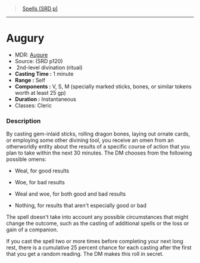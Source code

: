 ﻿---
!SpellItem
Name: Augury
AltName: '[Augure](hd_spells_augure.md)'
Type: divination
Level: 2
CastingTime: 1 minute
Range: Self
Components: V, S, M (specially marked sticks, bones, or similar tokens worth at least 25 gp)
Duration: Instantaneous
Classes: Cleric
Family: SpellVO
Source: (SRD p120)
Ritual: ritual
Id: spells_vo.md#augury
ParentLink: spells_vo.md#spells-srd-p
ParentName: Spells (SRD p)
NameLevel: 1
Attributes:
  Name: Augury
  Markdown: >+
    # <!--Name-->Augury<!--/Name-->


    - MDR: <!--AltName-->[Augure](hd_spells_augure.md)<!--/AltName-->

    - Source: <!--Source-->(SRD p120)<!--/Source-->

    -  <!--Level-->2<!--/Level-->nd-level <!--Type-->divination<!--/Type--> (<!--Ritual-->ritual<!--/Ritual-->)

    - **Casting Time :** <!--CastingTime-->1 minute<!--/CastingTime-->

    - **Range :** <!--Range-->Self<!--/Range-->

    - **Components :** <!--Components-->V, S, M (specially marked sticks, bones, or similar tokens worth at least 25 gp)<!--/Components-->

    - **Duration :** <!--Duration-->Instantaneous<!--/Duration-->

    - Classes: <!--Classes-->Cleric<!--/Classes-->


    ### Description


    By casting gem-inlaid sticks, rolling dragon bones, laying out ornate cards, or employing some other divining tool, you receive an omen from an otherworldly entity about the results of a specific course of action that you plan to take within the next 30 minutes. The DM chooses from the following possible omens:


    * Weal, for good results


    * Woe, for bad results


    * Weal and woe, for both good and bad results


    * Nothing, for results that aren't especially good or bad


    The spell doesn't take into account any possible circumstances that might change the outcome, such as the casting of additional spells or the loss or gain of a companion.


    If you cast the spell two or more times before completing your next long rest, there is a cumulative 25 percent chance for each casting after the first that you get a random reading. The DM makes this roll in secret.

  AltName: '[Augure](hd_spells_augure.md)'
  Source: (SRD p120)
  Level: 2
  Type: divination
  Ritual: ritual
  CastingTime: 1 minute
  Range: Self
  Components: V, S, M (specially marked sticks, bones, or similar tokens worth at least 25 gp)
  Duration: Instantaneous
  Classes: Cleric
AttributesDictionary: >+
  Name: Augury

  Markdown: >+

    # <!--Name-->Augury<!--/Name-->





    - MDR: <!--AltName-->[Augure](hd_spells_augure.md)<!--/AltName-->



    - Source: <!--Source-->(SRD p120)<!--/Source-->



    -  <!--Level-->2<!--/Level-->nd-level <!--Type-->divination<!--/Type--> (<!--Ritual-->ritual<!--/Ritual-->)



    - **Casting Time :** <!--CastingTime-->1 minute<!--/CastingTime-->



    - **Range :** <!--Range-->Self<!--/Range-->



    - **Components :** <!--Components-->V, S, M (specially marked sticks, bones, or similar tokens worth at least 25 gp)<!--/Components-->



    - **Duration :** <!--Duration-->Instantaneous<!--/Duration-->



    - Classes: <!--Classes-->Cleric<!--/Classes-->





    ### Description





    By casting gem-inlaid sticks, rolling dragon bones, laying out ornate cards, or employing some other divining tool, you receive an omen from an otherworldly entity about the results of a specific course of action that you plan to take within the next 30 minutes. The DM chooses from the following possible omens:





    * Weal, for good results





    * Woe, for bad results





    * Weal and woe, for both good and bad results





    * Nothing, for results that aren't especially good or bad





    The spell doesn't take into account any possible circumstances that might change the outcome, such as the casting of additional spells or the loss or gain of a companion.





    If you cast the spell two or more times before completing your next long rest, there is a cumulative 25 percent chance for each casting after the first that you get a random reading. The DM makes this roll in secret.



  AltName: '[Augure](hd_spells_augure.md)'

  Source: (SRD p120)

  Level: 2

  Type: divination

  Ritual: ritual

  CastingTime: 1 minute

  Range: Self

  Components: V, S, M (specially marked sticks, bones, or similar tokens worth at least 25 gp)

  Duration: Instantaneous

  Classes: Cleric

---
> [Spells (SRD p)](srd_spells.md)

---

# Augury

- MDR: [Augure](hd_spells_augure.md)
- Source: (SRD p120)
-  2nd-level divination (ritual)
- **Casting Time :** 1 minute
- **Range :** Self
- **Components :** V, S, M (specially marked sticks, bones, or similar tokens worth at least 25 gp)
- **Duration :** Instantaneous
- Classes: Cleric

### Description

By casting gem-inlaid sticks, rolling dragon bones, laying out ornate cards, or employing some other divining tool, you receive an omen from an otherworldly entity about the results of a specific course of action that you plan to take within the next 30 minutes. The DM chooses from the following possible omens:

* Weal, for good results

* Woe, for bad results

* Weal and woe, for both good and bad results

* Nothing, for results that aren't especially good or bad

The spell doesn't take into account any possible circumstances that might change the outcome, such as the casting of additional spells or the loss or gain of a companion.

If you cast the spell two or more times before completing your next long rest, there is a cumulative 25 percent chance for each casting after the first that you get a random reading. The DM makes this roll in secret.


